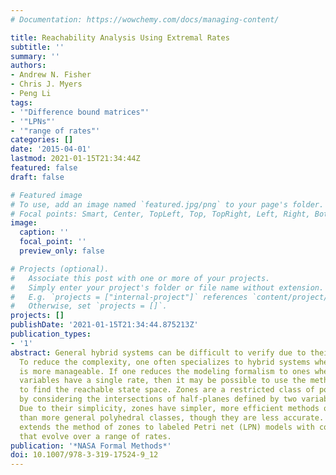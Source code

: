 ```yaml
---
# Documentation: https://wowchemy.com/docs/managing-content/

title: Reachability Analysis Using Extremal Rates
subtitle: ''
summary: ''
authors:
- Andrew N. Fisher
- Chris J. Myers
- Peng Li
tags:
- '"Difference bound matrices"'
- '"LPNs"'
- '"range of rates"'
categories: []
date: '2015-04-01'
lastmod: 2021-01-15T21:34:44Z
featured: false
draft: false

# Featured image
# To use, add an image named `featured.jpg/png` to your page's folder.
# Focal points: Smart, Center, TopLeft, Top, TopRight, Left, Right, BottomLeft, Bottom, BottomRight.
image:
  caption: ''
  focal_point: ''
  preview_only: false

# Projects (optional).
#   Associate this post with one or more of your projects.
#   Simply enter your project's folder or file name without extension.
#   E.g. `projects = ["internal-project"]` references `content/project/deep-learning/index.md`.
#   Otherwise, set `projects = []`.
projects: []
publishDate: '2021-01-15T21:34:44.875213Z'
publication_types:
- '1'
abstract: General hybrid systems can be difficult to verify due to their generality.
  To reduce the complexity, one often specializes to hybrid systems where the complexity
  is more manageable. If one reduces the modeling formalism to ones where the continuous
  variables have a single rate, then it may be possible to use the methods of zones
  to find the reachable state space. Zones are a restricted class of polyhedra formed
  by considering the intersections of half-planes defined by two variable constraints.
  Due to their simplicity, zones have simpler, more efficient methods of manipulation
  than more general polyhedral classes, though they are less accurate. This paper
  extends the method of zones to labeled Petri net (LPN) models with continuous variables
  that evolve over a range of rates.
publication: '*NASA Formal Methods*'
doi: 10.1007/978-3-319-17524-9_12
---
```

